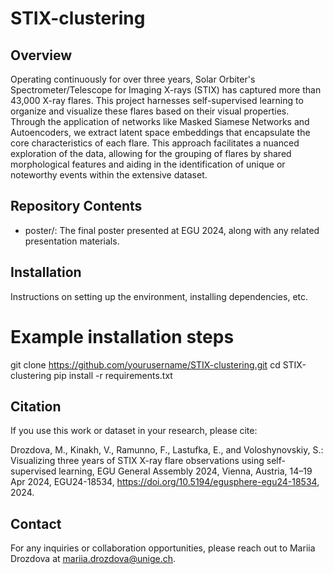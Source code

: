 # STIX-clustering

## Overview
Operating continuously for over three years, Solar Orbiter's Spectrometer/Telescope for Imaging X-rays (STIX) has captured more than 43,000 X-ray flares. This project harnesses self-supervised learning to organize and visualize these flares based on their visual properties. Through the application of networks like Masked Siamese Networks and Autoencoders, we extract latent space embeddings that encapsulate the core characteristics of each flare. This approach facilitates a nuanced exploration of the data, allowing for the grouping of flares by shared morphological features and aiding in the identification of unique or noteworthy events within the extensive dataset.

## Repository Contents
- poster/: The final poster presented at EGU 2024, along with any related presentation materials.

## Installation
Instructions on setting up the environment, installing dependencies, etc.

# Example installation steps
git clone https://github.com/yourusername/STIX-clustering.git
cd STIX-clustering
pip install -r requirements.txt

## Citation
If you use this work or dataset in your research, please cite:

Drozdova, M., Kinakh, V., Ramunno, F., Lastufka, E., and Voloshynovskiy, S.: Visualizing three years of STIX X-ray flare observations using self-supervised learning, EGU General Assembly 2024, Vienna, Austria, 14–19 Apr 2024, EGU24-18534, https://doi.org/10.5194/egusphere-egu24-18534, 2024.

## Contact
For any inquiries or collaboration opportunities, please reach out to Mariia Drozdova at mariia.drozdova@unige.ch.

